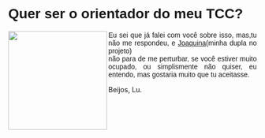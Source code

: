 <!DOCTYPE html>
<html>
  <head>
  </head>
    <body id="cor">
      <style>
        #cor{
        background:(199, 193, 199);
        }
         #titulo{
        font-family:arial;
        background-color(grey);
        }
        #paragrafo{
        font-family:arial;
        fonte-size:25px;
       }
      </style>
      <h1 id="titulo">Quer ser o orientador do meu TCC? </h1>
      <img src="https://media1.tenor.com/images/9187a7bea0600ed2ae6a9cddfa4e906f/tenor.gif?itemid=5751222" width="200px" height="200px" align="left"/>
      <p id="paragrafo" align="justify">Eu sei que já falei com você sobre isso, mas,tu não me respondeu, e <a href="https://www.instagram.com/p/BxLpZsrn92u/?utm_source=ig_web_button_share_sheet">Joaquina</a>(minha dupla no projeto)<br>não para de me perturbar, se você estiver muito ocupado, ou simplismente não quiser, eu entendo, mas gostaria muito que tu  aceitasse.</p>  
      <p>Beijos, Lu.</p>
    </body>
<html>  
  
